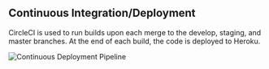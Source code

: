 ## Continuous Integration/Deployment

CircleCI is used to run builds upon each merge to the develop, staging, and master branches. At the end of each build, the code is deployed to Heroku.

![Continuous Deployment Pipeline](/docs/diagrams/AquaQAPP%20DevOps%20Pipeline.png?raw=true "Continuous Deployment Pipeline")
